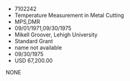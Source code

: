* 7102242
* Temperature Measurement in Metal Cutting
* MPS,DMR
* 09/01/1971,09/30/1975
* Mikell Groover, Lehigh University
* Standard Grant
*   name not available
* 09/30/1975
* USD 67,200.00

NONE